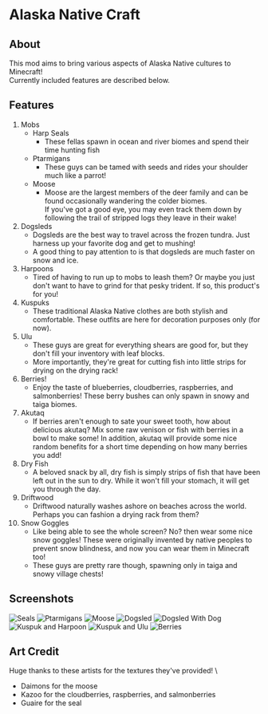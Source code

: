 # Alaska Native Craft
## About
This mod aims to bring various aspects of Alaska Native cultures to Minecraft!\
Currently included features are described below.

## Features
1.  Mobs
    * Harp Seals
      * These fellas spawn in ocean and river biomes and spend their time hunting fish
    * Ptarmigans
      * These guys can be tamed with seeds and rides your shoulder much like a parrot!
    * Moose
      * Moose are the largest members of the deer family and can be found occasionally wandering the colder biomes.\
        If you've got a good eye, you may even track them down by following the trail of stripped logs they leave in their wake!
2.  Dogsleds
    * Dogsleds are the best way to travel across the frozen tundra. Just harness up your favorite dog and get to mushing!
    * A good thing to pay attention to is that dogsleds are much faster on snow and ice.
3.  Harpoons
    * Tired of having to run up to mobs to leash them? Or maybe you just don't want to have to grind for that pesky trident.
    If so, this product's for you!
4.  Kuspuks
    * These traditional Alaska Native clothes are both stylish and comfortable. These outfits are here for decoration purposes only (for now).
5.  Ulu
    * These guys are great for everything shears are good for, but they don't fill your inventory with leaf blocks.
    * More importantly, they're great for cutting fish into little strips for drying on the drying rack!
6.  Berries!
    * Enjoy the taste of blueberries, cloudberries, raspberries, and salmonberries! These berry bushes can only spawn in snowy and taiga biomes.
7.  Akutaq
    * If berries aren't enough to sate your sweet tooth, how about delicious akutaq? Mix some raw venison or fish with berries in a bowl to make some! In addition, akutaq will provide some nice random benefits for a short time depending on how many berries you add!
8.  Dry Fish
    * A beloved snack by all, dry fish is simply strips of fish that have been left out in the sun to dry. While it won't fill your stomach, it will get you through the day.
9.  Driftwood
    * Driftwood naturally washes ashore on beaches across the world. Perhaps you can fashion a drying rack from them?
10. Snow Goggles
    * Like being able to see the whole screen? No? then wear some nice snow goggles! These were originally invented by native peoples to prevent snow blindness, and now you can wear them in Minecraft too!
    * These guys are pretty rare though, spawning only in taiga and snowy village chests!
    
## Screenshots

![Seals](./images/seal.png)
![Ptarmigans](./images/ptarmigans.png)
![Moose](./images/moose.png)
![Dogsled](./images/dogsled.png)
![Dogsled With Dog](./images/dogsled_with_dog.png)
![Kuspuk and Harpoon](./images/kuspuk_and_harpoon.png)
![Kuspuk and Ulu](./images/kuspuk_and_ulu.png)
![Berries](./images/berries.png)

## Art Credit

Huge thanks to these artists for the textures they've provided! \
- Daimons for the moose
- Kazoo for the cloudberries, raspberries, and salmonberries
- Guaire for the seal